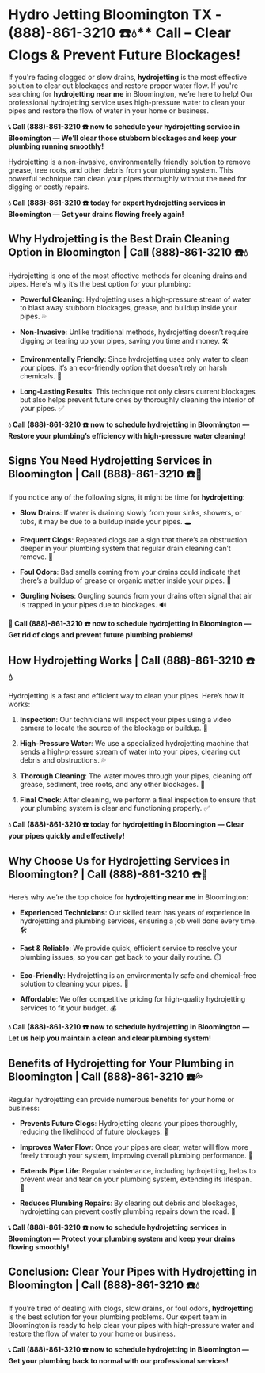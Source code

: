 # Hydro Jetting Bloomington TX - (888)-861-3210 ☎️💧** Call – Clear Clogs & Prevent Future Blockages!

If you're facing clogged or slow drains, **hydrojetting** is the most effective solution to clear out blockages and restore proper water flow. If you're searching for **hydrojetting near me** in Bloomington, we’re here to help! Our professional hydrojetting service uses high-pressure water to clean your pipes and restore the flow of water in your home or business.

**📞 Call (888)-861-3210 ☎️ now to schedule your hydrojetting service in Bloomington — We’ll clear those stubborn blockages and keep your plumbing running smoothly!**

Hydrojetting is a non-invasive, environmentally friendly solution to remove grease, tree roots, and other debris from your plumbing system. This powerful technique can clean your pipes thoroughly without the need for digging or costly repairs.

**💧 Call (888)-861-3210 ☎️ today for expert hydrojetting services in Bloomington — Get your drains flowing freely again!**

## **Why Hydrojetting is the Best Drain Cleaning Option in Bloomington | Call (888)-861-3210 ☎️💧**

Hydrojetting is one of the most effective methods for cleaning drains and pipes. Here's why it’s the best option for your plumbing:

- **Powerful Cleaning**: Hydrojetting uses a high-pressure stream of water to blast away stubborn blockages, grease, and buildup inside your pipes. 💦
- **Non-Invasive**: Unlike traditional methods, hydrojetting doesn’t require digging or tearing up your pipes, saving you time and money. 🛠️
- **Environmentally Friendly**: Since hydrojetting uses only water to clean your pipes, it’s an eco-friendly option that doesn’t rely on harsh chemicals. 🌱
- **Long-Lasting Results**: This technique not only clears current blockages but also helps prevent future ones by thoroughly cleaning the interior of your pipes. ✅

**💧 Call (888)-861-3210 ☎️ now to schedule hydrojetting in Bloomington — Restore your plumbing’s efficiency with high-pressure water cleaning!**

## **Signs You Need Hydrojetting Services in Bloomington | Call (888)-861-3210 ☎️🔧**

If you notice any of the following signs, it might be time for **hydrojetting**:

- **Slow Drains**: If water is draining slowly from your sinks, showers, or tubs, it may be due to a buildup inside your pipes. 🕳️
- **Frequent Clogs**: Repeated clogs are a sign that there’s an obstruction deeper in your plumbing system that regular drain cleaning can’t remove. 🚰
- **Foul Odors**: Bad smells coming from your drains could indicate that there’s a buildup of grease or organic matter inside your pipes. 🦠
- **Gurgling Noises**: Gurgling sounds from your drains often signal that air is trapped in your pipes due to blockages. 🔊

**🚨 Call (888)-861-3210 ☎️ now to schedule hydrojetting in Bloomington — Get rid of clogs and prevent future plumbing problems!**

## **How Hydrojetting Works | Call (888)-861-3210 ☎️💧**

Hydrojetting is a fast and efficient way to clean your pipes. Here’s how it works:

1. **Inspection**: Our technicians will inspect your pipes using a video camera to locate the source of the blockage or buildup. 🎥
2. **High-Pressure Water**: We use a specialized hydrojetting machine that sends a high-pressure stream of water into your pipes, clearing out debris and obstructions. 💦
3. **Thorough Cleaning**: The water moves through your pipes, cleaning off grease, sediment, tree roots, and any other blockages. 🚰
4. **Final Check**: After cleaning, we perform a final inspection to ensure that your plumbing system is clear and functioning properly. ✅

**💧 Call (888)-861-3210 ☎️ today for hydrojetting in Bloomington — Clear your pipes quickly and effectively!**

## **Why Choose Us for Hydrojetting Services in Bloomington? | Call (888)-861-3210 ☎️🌟**

Here’s why we’re the top choice for **hydrojetting near me** in Bloomington:

- **Experienced Technicians**: Our skilled team has years of experience in hydrojetting and plumbing services, ensuring a job well done every time. 🛠️
- **Fast & Reliable**: We provide quick, efficient service to resolve your plumbing issues, so you can get back to your daily routine. ⏱️
- **Eco-Friendly**: Hydrojetting is an environmentally safe and chemical-free solution to cleaning your pipes. 🌱
- **Affordable**: We offer competitive pricing for high-quality hydrojetting services to fit your budget. 💰

**💧 Call (888)-861-3210 ☎️ now to schedule hydrojetting in Bloomington — Let us help you maintain a clean and clear plumbing system!**

## **Benefits of Hydrojetting for Your Plumbing in Bloomington | Call (888)-861-3210 ☎️💦**

Regular hydrojetting can provide numerous benefits for your home or business:

- **Prevents Future Clogs**: Hydrojetting cleans your pipes thoroughly, reducing the likelihood of future blockages. 🔄
- **Improves Water Flow**: Once your pipes are clear, water will flow more freely through your system, improving overall plumbing performance. 🚿
- **Extends Pipe Life**: Regular maintenance, including hydrojetting, helps to prevent wear and tear on your plumbing system, extending its lifespan. 🔧
- **Reduces Plumbing Repairs**: By clearing out debris and blockages, hydrojetting can prevent costly plumbing repairs down the road. 💸

**📞 Call (888)-861-3210 ☎️ now to schedule hydrojetting services in Bloomington — Protect your plumbing system and keep your drains flowing smoothly!**

## **Conclusion: Clear Your Pipes with Hydrojetting in Bloomington | Call (888)-861-3210 ☎️💧**

If you’re tired of dealing with clogs, slow drains, or foul odors, **hydrojetting** is the best solution for your plumbing problems. Our expert team in Bloomington is ready to help clear your pipes with high-pressure water and restore the flow of water to your home or business.

**📞 Call (888)-861-3210 ☎️ now to schedule hydrojetting in Bloomington — Get your plumbing back to normal with our professional services!**
